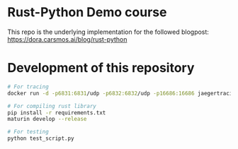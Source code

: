 # Rust-Python Demo course

This repo is the underlying implementation for the followed blogpost: https://dora.carsmos.ai/blog/rust-python

# Development of this repository

```bash
# For tracing
docker run -d -p6831:6831/udp -p6832:6832/udp -p16686:16686 jaegertracing/all-in-one:latest

# For compiling rust library
pip install -r requirements.txt
maturin develop --release

# For testing
python test_script.py
```
